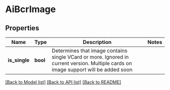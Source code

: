 # AiBcrImage

## Properties
Name | Type | Description | Notes
------------ | ------------- | ------------- | -------------
**is_single** | **bool** | Determines that image contains single VCard or more. Ignored in current version. Multiple cards on image support will be added soon | 



[[Back to Model list]](README.md#documentation-for-models) [[Back to API list]](README.md#documentation-for-api-endpoints) [[Back to README]](README.md)


